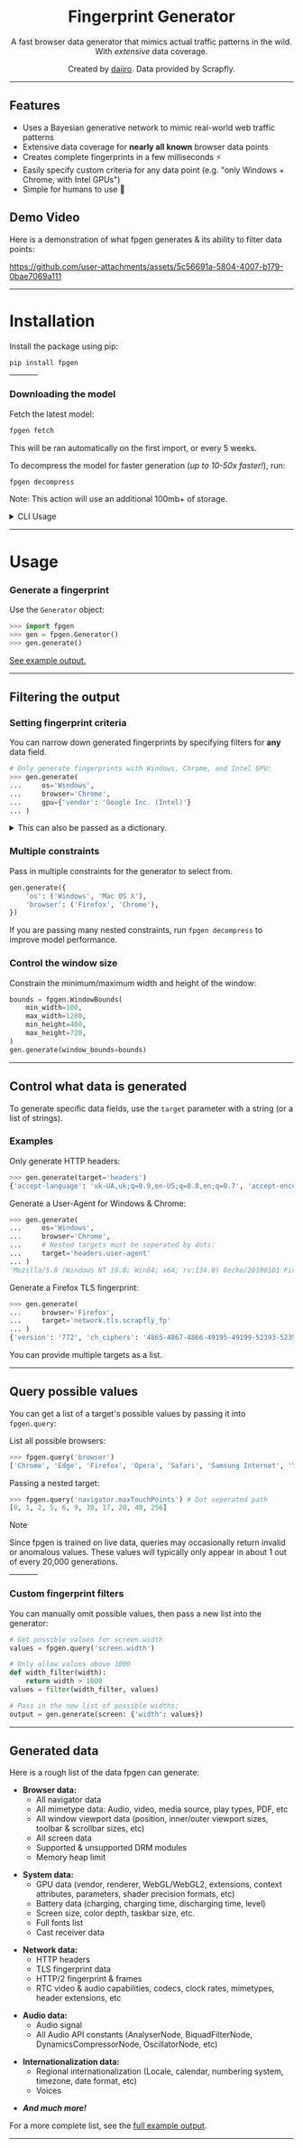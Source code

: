 <h1 align="center">Fingerprint Generator</h1>

<p align="center">A fast browser data generator that mimics actual traffic patterns in the wild. With <i>extensive</i> data coverage.</p>

<p align="center">Created by <a href="https://github.com/daijro">daijro</a>. Data provided by Scrapfly.</p>

---

## Features

- Uses a Bayesian generative network to mimic real-world web traffic patterns
- Extensive data coverage for **nearly all known** browser data points
- Creates complete fingerprints in a few milliseconds ⚡
- Easily specify custom criteria for any data point (e.g. "only Windows + Chrome, with Intel GPUs")
- Simple for humans to use 🚀

## Demo Video

Here is a demonstration of what fpgen generates & its ability to filter data points:

https://github.com/user-attachments/assets/5c56691a-5804-4007-b179-0bae7069a111

---

# Installation

Install the package using pip:

```bash
pip install fpgen
```

<hr width=50>

### Downloading the model

Fetch the latest model:

```bash
fpgen fetch
```

This will be ran automatically on the first import, or every 5 weeks.

To decompress the model for faster generation (_up to 10-50x faster!_), run:

```bash
fpgen decompress
```

Note: This action will use an additional 100mb+ of storage.

<details>
<summary>CLI Usage</summary>

```
Usage: python -m fpgen [OPTIONS] COMMAND [ARGS]...

Options:
  --help  Show this message and exit.

Commands:
  decompress  Decompress model files for speed efficiency (will take 100mb+)
  fetch       Fetch the latest model from GitHub
  recompress  Compress model files after running decompress
  remove      Remove all downloaded and/or extracted model files

```

</details>

---

# Usage

### Generate a fingerprint

Use the `Generator` object:

```python
>>> import fpgen
>>> gen = fpgen.Generator()
>>> gen.generate()
```

[See example output.](https://raw.githubusercontent.com/scrapfly/fingerprint-generator/refs/heads/main/assets/example-output.json)

---

## Filtering the output

### Setting fingerprint criteria

You can narrow down generated fingerprints by specifying filters for **any** data field.

```python
# Only generate fingerprints with Windows, Chrome, and Intel GPU:
>>> gen.generate(
...     os='Windows',
...     browser='Chrome',
...     gpu={'vendor': 'Google Inc. (Intel)'}
... )
```

<details>
<summary>
This can also be passed as a dictionary.
</summary>

```python
>>> gen.generate({
...     'os': 'Windows',
...     'browser': 'Chrome',
...     'gpu': {'vendor': 'Google Inc. (Intel)'},
... })
```

</details>

### Multiple constraints

Pass in multiple constraints for the generator to select from.

```python
gen.generate({
    'os': ('Windows', 'Mac OS X'),
    'browser': ('Firefox', 'Chrome'),
})
```

If you are passing many nested constraints, run `fpgen decompress` to improve model performance.

### Control the window size

Constrain the minimum/maximum width and height of the window:

```python
bounds = fpgen.WindowBounds(
    min_width=100,
    max_width=1280,
    min_height=400,
    max_height=720,
)
gen.generate(window_bounds=bounds)
```

---

## Control what data is generated

To generate specific data fields, use the `target` parameter with a string (or a list of strings).

### Examples

Only generate HTTP headers:

```python
>>> gen.generate(target='headers')
{'accept-language': 'uk-UA,uk;q=0.9,en-US;q=0.8,en;q=0.7', 'accept-encoding': 'gzip, deflate, br, zstd', 'accept': '*/*', 'priority': 'u=1, i', 'sec-ch-ua': '"Google Chrome";v="131", "Chromium";v="131", "Not_A Brand";v="24"', 'sec-ch-ua-mobile': '?0', 'sec-ch-ua-platform': '"macOS"', 'sec-fetch-dest': 'empty', 'sec-fetch-mode': 'cors', 'sec-fetch-site': 'same-site', 'sec-gpc': None}
```

Generate a User-Agent for Windows & Chrome:

```python
>>> gen.generate(
...     os='Windows',
...     browser='Chrome',
...     # Nested targets must be seperated by dots:
...     target='headers.user-agent'
... )
'Mozilla/5.0 (Windows NT 10.0; Win64; x64; rv:134.0) Gecko/20100101 Firefox/134.0'
```

Generate a Firefox TLS fingerprint:

```python
>>> gen.generate(
...     browser='Firefox',
...     target='network.tls.scrapfly_fp'
... )
{'version': '772', 'ch_ciphers': '4865-4867-4866-49195-49199-52393-52392-49196-49200-49162-49161-49171-49172-156-157-47-53', 'ch_extensions': '0-5-10-11-13-16-23-27-28-34-35-43-45-51-65037-65281', 'groups': '4588-29-23-24-25-256-257', 'points': '0', 'compression': '0', 'supported_versions': '772-771', 'supported_protocols': 'h2-http11', 'key_shares': '4588-29-23', 'psk': '1', 'signature_algs': '1027-1283-1539-2052-2053-2054-1025-1281-1537-515-513', 'early_data': '0'}
```

You can provide multiple targets as a list.

---

## Query possible values

You can get a list of a target's possible values by passing it into `fpgen.query`:

List all possible browsers:

```python
>>> fpgen.query('browser')
['Chrome', 'Edge', 'Firefox', 'Opera', 'Safari', 'Samsung Internet', 'Yandex Browser']
```

Passing a nested target:

```python
>>> fpgen.query('navigator.maxTouchPoints') # Dot seperated path
[0, 1, 2, 5, 6, 9, 10, 17, 20, 40, 256]
```

> [!NOTE]
> Since fpgen is trained on live data, queries may occasionally return invalid or anomalous values. These values will typically only appear in about 1 out of every 20,000 generations.

<hr width=50>

### Custom fingerprint filters

You can manually omit possible values, then pass a new list into the generator:

```python
# Get possible values for screen.width
values = fpgen.query('screen.width')

# Only allow values above 1000
def width_filter(width):
    return width > 1000
values = filter(width_filter, values)

# Pass in the new list of possible widths:
output = gen.generate(screen: {'width': values})
```

---

## Generated data

Here is a rough list of the data fpgen can generate:

- **Browser data:**
  - All navigator data
  - All mimetype data: Audio, video, media source, play types, PDF, etc
  - All window viewport data (position, inner/outer viewport sizes, toolbar & scrollbar sizes, etc)
  - All screen data
  - Supported & unsupported DRM modules
  - Memory heap limit

* **System data:**
  - GPU data (vendor, renderer, WebGL/WebGL2, extensions, context attributes, parameters, shader precision formats, etc)
  - Battery data (charging, charging time, discharging time, level)
  - Screen size, color depth, taskbar size, etc.
  - Full fonts list
  - Cast receiver data

- **Network data:**
  - HTTP headers
  - TLS fingerprint data
  - HTTP/2 fingerprint & frames
  - RTC video & audio capabilities, codecs, clock rates, mimetypes, header extensions, etc

* **Audio data:**
  - Audio signal
  - All Audio API constants (AnalyserNode, BiquadFilterNode, DynamicsCompressorNode, OscillatorNode, etc)

- **Internationalization data:**
  - Regional internationalization (Locale, calendar, numbering system, timezone, date format, etc)
  - Voices

* **_And much more!_**

For a more complete list, see the [full example output](https://raw.githubusercontent.com/scrapfly/fingerprint-generator/refs/heads/main/assets/example-output.json).

---
